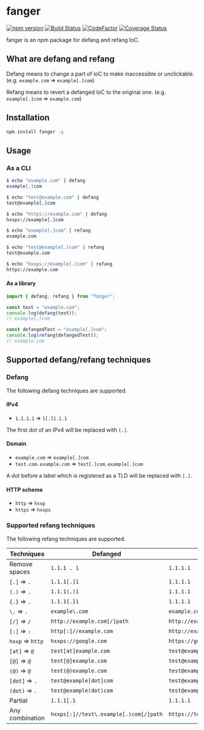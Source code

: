 # fanger

[![npm version](https://badge.fury.io/js/fanger.svg)](https://badge.fury.io/js/fanger)
[![Build Status](https://travis-ci.org/ninoseki/fanger.svg?branch=master)](https://travis-ci.org/ninoseki/fanger)
[![CodeFactor](https://www.codefactor.io/repository/github/ninoseki/fanger/badge)](https://www.codefactor.io/repository/github/ninoseki/fanger)
[![Coverage Status](https://coveralls.io/repos/github/ninoseki/fanger/badge.svg?branch=master)](https://coveralls.io/github/ninoseki/fanger?branch=master)

fanger is an npm package for defang and refang IoC.

## What are defang and refang

Defang means to change a part of IoC to make inaccessible or unclickable. (e.g. `example.com` => `example[.]com`)

Refang means to revert a defanged IoC to the original one. (e.g. `example[.]com` => `example.com`)

## Installation

```bash
npm install fanger -g
```

## Usage

### As a CLI

```bash
$ echo "example.com" | defang
example[.]com

$ echo "test@example.com" | defang
test@example[.]com

$ echo "https://example.com" | defang
hxxps://example[.]com
```

```bash
$ echo "example[.]com" | refang
example.com

$ echo "test@example[.]com" | refang
test@example.com

$ echo "hxxps://example[.]com" | refang
https://example.com
```

#### As a library

```typescript
import { defang, refang } from "fanger";

const text = "example.com";
console.log(defang(text));
// example[.]com

const defangedText = "example[.]com";
console.log(refang(defangedText));
// example.com
```

## Supported defang/refang techniques

### Defang

The following defang techniques are supported.

#### IPv4

- `1.1.1.1` => `1[.]1.1.1`

The first dot of an IPv4 will be replaced with `[.]`.

#### Domain

- `example.com` => `example[.]com`
- `test.com.example.com` => `test[.]com.example[.]com`

A dot before a label which is registered as a TLD will be replaced with `[.]`.

#### HTTP scheme

- `http` => `hxxp`
- `https` =>  `hxxps`

### Supported refang techniques

The following refang techniques are supported.

| Techniques       | Defanged                               | Refanged                        |
|------------------|----------------------------------------|---------------------------------|
| Remove spaces    | `1.1.1 . 1`                            | `1.1.1.1`                       |
| `[.]` => `.`     | `1.1.1[.]1`                            | `1.1.1.1`                       |
| `(.)` => `.`     | `1.1.1(.)1`                            | `1.1.1.1`                       |
| `{.}` => `.`     | `1.1.1{.}1`                            | `1.1.1.1`                       |
| `\.`  => `.`     | `example\.com`                         | `example.com`                   |
| `[/]` => `/`     | `http://example.com[/]path`            | `http://example.com/path`       |
| `[:]` => `:`     | `http[:]//example.com`                 | `http://example.com`            |
| `hxxp` => `http` | `hxxps://google.com`                   | `https://google.com`            |
| `[at]` => `@`    | `test[at]example.com`                  | `test@example.com`              |
| `[@]` => `@`     | `test[@]example.com`                   | `test@example.com`              |
| `(@)` => `@`     | `test(@)example.com`                   | `test@example.com`              |
| `[dot]` => `.`   | `test@example[dot]com`                 | `test@example.com`              |
| `(dot)` => `.`   | `test@example(dot)com`                 | `test@example.com`              |
| Partial          | `1.1.1[.1`                             | `1.1.1.1`                       |
| Any combination  | `hxxps[:]//test\.example[.)com[/]path` | `https://test.example.com/path` |
